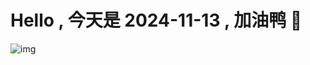 
# Hello , 今天是 2024-11-13 , 加油鸭 🤭

![img](https://v1.jinrishici.com/all.svg?font-size=18&spacing=4)

